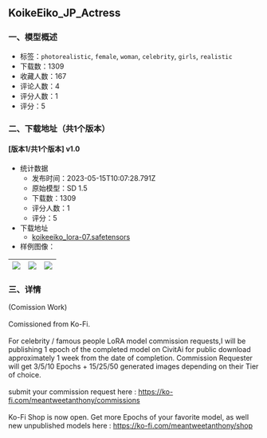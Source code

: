 ## KoikeEiko_JP_Actress
### 一、模型概述

- 标签：`photorealistic`, `female`, `woman`, `celebrity`, `girls`, `realistic`
- 下载数：1309
- 收藏人数：167
- 评论人数：4
- 评分人数：1
- 评分：5

### 二、下载地址（共1个版本）

#### [版本1/共1个版本] v1.0

- 统计数据
  - 发布时间：2023-05-15T10:07:28.791Z
  - 原始模型：SD 1.5
  - 下载数：1309
  - 评分人数：1
  - 评分：5
- 下载地址
  - [koikeeiko_lora-07.safetensors](https://civitai.com/api/download/models/71230)
- 样例图像：

| <img src="https://image.civitai.com/xG1nkqKTMzGDvpLrqFT7WA/5412b17b-f535-4af5-b578-ae4640330db8/width=450/1273715.jpeg" /> | <img src="https://image.civitai.com/xG1nkqKTMzGDvpLrqFT7WA/1870dec9-b854-42f3-9330-15e76329b085/width=450/1273716.jpeg" /> | <img src="https://image.civitai.com/xG1nkqKTMzGDvpLrqFT7WA/669a06c3-db27-4367-bee1-9f249cda8154/width=450/1273713.jpeg" /> |
| ---- | ---- | ---- |


### 三、详情
<p>(Comission Work)<br /><br />Comissioned from Ko-Fi.<br /><br />For celebrity / famous people LoRA model commission requests,I will be publishing 1 epoch of the completed model on CivitAi for public download approximately 1 week from the date of completion. Commission Requester will get 3/5/10 Epochs + 15/25/50 generated images depending on their Tier of choice.<br /><br />submit your commission request here : <a target="_blank" rel="ugc" href="https://ko-fi.com/meantweetanthony/commissions">https://ko-fi.com/meantweetanthony/commissions</a><a target="_blank" rel="ugc" href="https://ko-fi.com/meantweetanthony/commissions￼￼My"><br /><br /></a>Ko-Fi Shop is now open. Get more Epochs of your favorite model, as well new unpublished models here : <a target="_blank" rel="ugc" href="https://ko-fi.com/meantweetanthony/shop">https://ko-fi.com/meantweetanthony/shop</a></p>